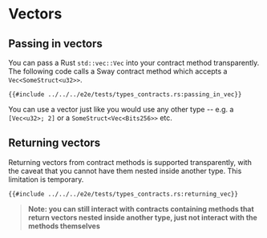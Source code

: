 # Vectors

## Passing in vectors

You can pass a Rust `std::vec::Vec` into your contract method transparently. The following code calls a Sway contract method which accepts a `Vec<SomeStruct<u32>>`.

```rust,ignore
{{#include ../../../e2e/tests/types_contracts.rs:passing_in_vec}}
```

You can use a vector just like you would use any other type -- e.g. a `[Vec<u32>; 2]` or a `SomeStruct<Vec<Bits256>>` etc.

## Returning vectors

Returning vectors from contract methods is supported transparently, with the caveat that you cannot have them nested inside another type. This limitation is temporary.

```rust,ignore
{{#include ../../../e2e/tests/types_contracts.rs:returning_vec}}
```

> **Note: you can still interact with contracts containing methods that return vectors nested inside another type, just not interact with the methods themselves**
